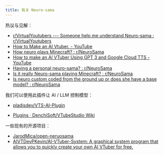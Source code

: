 ```yaml
---
title: 有关 Neuro-sama
---
```


热议与见解：

- [r/VirtualYoutubers --- Someone help me understand Neuro-sama : r/VirtualYoutubers](https://www.reddit.com/r/VirtualYoutubers/comments/1gi5ra0/someone_help_me_understand_neurosama/)
- [How to Make an AI Vtuber. - YouTube](https://www.youtube.com/watch?v=WZ9JqlxQ6iQ)
- [How neuro plays Minecraft? : r/NeuroSama](https://www.reddit.com/r/NeuroSama/comments/1hi8seg/how_neuro_plays_minecraft/)
- [How to make an AI VTuber Using GPT 3 and Google Cloud TTS - YouTube](https://www.youtube.com/watch?v=EXICATDyYWI)
- [Having a personal neuro-sama? : r/NeuroSama](https://www.reddit.com/r/NeuroSama/comments/1ix5uip/having_a_personal_neurosama/)
- [Is it really Neuro-sama playing Minecraft? : r/NeuroSama](https://www.reddit.com/r/NeuroSama/comments/1ifhv0f/is_it_really_neurosama_playing_minecraft/)
- [Is neuro custom coded from the ground up or does she have a base model? : r/NeuroSama](https://www.reddit.com/r/NeuroSama/comments/19481ow/is_neuro_custom_coded_from_the_ground_up_or_does/)

我们可以使用此插件让 AI / LLM 控制模型：

- [pladisdev/VTS-AI-Plugin](https://github.com/pladisdev/VTS-AI-Plugin)

- [Plugins · DenchiSoft/VTubeStudio Wiki](https://github.com/DenchiSoft/VTubeStudio/wiki/Plugins)

一些现有的开源项目：

- [JarodMica/open-neruosama](https://github.com/JarodMica/open-neruosama/tree/master)
- [AIVTDevPKevin/AI-VTuber-System: A graphical system program that allows you to quickly create your own AI VTuber for free.](https://github.com/AIVTDevPKevin/AI-VTuber-System)
